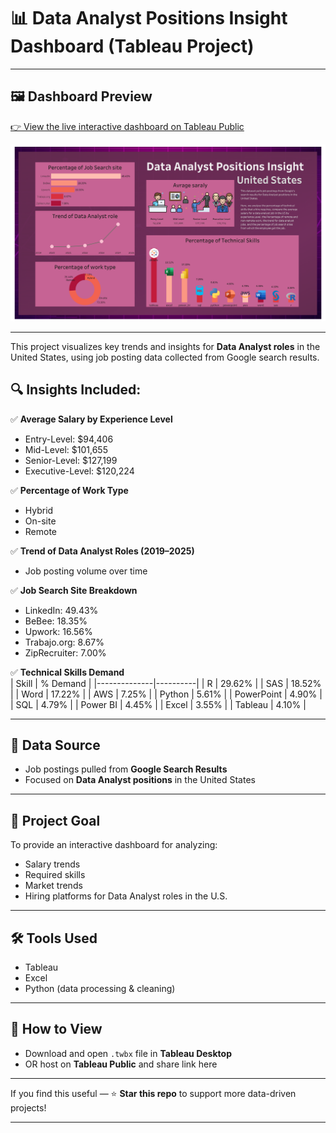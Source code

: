 # 📊 Data Analyst Positions Insight Dashboard (Tableau Project)
---

## 🖼️ Dashboard Preview

[👉 View the live interactive dashboard on Tableau Public](https://public.tableau.com/app/profile/sachinraut/viz/DataAnalystpositionsinsightSACHINRAUT/Dashboard1)

![Dashboard Preview](https://raw.githubusercontent.com/sachinraut2500/Data-Analytics/main/Dashboard%201%20(7).png)


---

This project visualizes key trends and insights for **Data Analyst roles** in the United States, using job posting data collected from Google search results.

## 🔍 Insights Included:

✅ **Average Salary by Experience Level**  
- Entry-Level: $94,406  
- Mid-Level: $101,655  
- Senior-Level: $127,199  
- Executive-Level: $120,224

✅ **Percentage of Work Type**  
- Hybrid  
- On-site  
- Remote

✅ **Trend of Data Analyst Roles (2019–2025)**  
- Job posting volume over time

✅ **Job Search Site Breakdown**  
- LinkedIn: 49.43%  
- BeBee: 18.35%  
- Upwork: 16.56%  
- Trabajo.org: 8.67%  
- ZipRecruiter: 7.00%

✅ **Technical Skills Demand**  
| Skill        | % Demand |
|--------------|----------|
| R            | 29.62%   |
| SAS          | 18.52%   |
| Word         | 17.22%   |
| AWS          | 7.25%    |
| Python       | 5.61%    |
| PowerPoint   | 4.90%    |
| SQL          | 4.79%    |
| Power BI     | 4.45%    |
| Excel        | 3.55%    |
| Tableau      | 4.10%    |

---

## 📂 Data Source

- Job postings pulled from **Google Search Results**  
- Focused on **Data Analyst positions** in the United States

---

## 🎯 Project Goal

To provide an interactive dashboard for analyzing:  
- Salary trends  
- Required skills  
- Market trends  
- Hiring platforms for Data Analyst roles in the U.S.

---

## 🛠️ Tools Used

- Tableau  
- Excel  
- Python (data processing & cleaning)

---

## 🚀 How to View

- Download and open `.twbx` file in **Tableau Desktop**  
- OR host on **Tableau Public** and share link here

---

If you find this useful — ⭐ **Star this repo** to support more data-driven projects!

---

